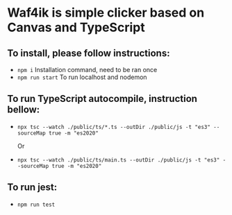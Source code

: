# Waf4ik is simple clicker based on Canvas and TypeScript

## To install, please follow instructions:

- `npm i` Installation command, need to be ran once
- `npm run start` To run localhost and nodemon

## To run TypeScript autocompile, instruction bellow:

- `npx tsc --watch ./public/ts/*.ts --outDir ./public/js -t "es3" --sourceMap true -m "es2020"`

  Or

- `npx tsc --watch ./public/ts/main.ts --outDir ./public/js -t "es3" --sourceMap true -m "es2020"`

## To run jest:

- `npm run test`
